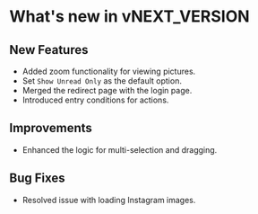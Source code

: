 # What's new in vNEXT_VERSION

## New Features

- Added zoom functionality for viewing pictures.
- Set `Show Unread Only` as the default option.
- Merged the redirect page with the login page.
- Introduced entry conditions for actions.

## Improvements

- Enhanced the logic for multi-selection and dragging.

## Bug Fixes

- Resolved issue with loading Instagram images.
